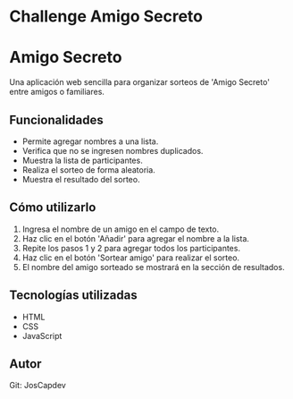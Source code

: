 <h1>Challenge Amigo Secreto</h1>

# Amigo Secreto

Una aplicación web sencilla para organizar sorteos de 'Amigo Secreto' entre amigos o familiares.

## Funcionalidades

*   Permite agregar nombres a una lista.
*   Verifica que no se ingresen nombres duplicados.
*   Muestra la lista de participantes.
*   Realiza el sorteo de forma aleatoria.
*   Muestra el resultado del sorteo.

## Cómo utilizarlo

1.  Ingresa el nombre de un amigo en el campo de texto.
2.  Haz clic en el botón 'Añadir' para agregar el nombre a la lista.
3.  Repite los pasos 1 y 2 para agregar todos los participantes.
4.  Haz clic en el botón 'Sortear amigo' para realizar el sorteo.
5.  El nombre del amigo sorteado se mostrará en la sección de resultados.

## Tecnologías utilizadas

*   HTML
*   CSS
*   JavaScript

## Autor

Git: JosCapdev